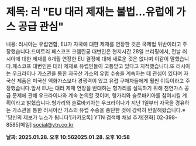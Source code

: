 # **제목: 러 "EU 대러 제재는 불법...유럽에 가스 공급 관심"**

  내용: 러시아는 유럽연합, EU가 자국에 대한 제재를 연장한 것은 국제법 위반이라고 주장했습니다.드미트리 페스코프 크렘린궁 대변인은 현지시간 28일 브리핑에서, 전날 러시아에 대한 제재를 6개월 연장한 EU 결정에 대해 새로운 것은 없다며 이같이 말했습니다.페스코프 대변인은 대러 제재로 유럽인들이 고통받고 있다고 지적했습니다.또 러시아는 우크라이나 가스관을 통한 자국산 가스의 유럽 수송을 계속하는 데 관심이 있다며 자국산 제품은 미국산 액화가스보다 경쟁력이 있고 유럽 구매자들에게 훨씬 이득이라고 주장했습니다.앞서 EU는 대러 제재 연장을 반대하는 헝가리를 설득하기 위해 천연가스 공급 문제에 관해 우크라이나와 계속 논의할 것이며, 헝가리와 슬로바키아를 참여시킬 계획이라고 밝혔습니다.헝가리와 슬로바키아는 우크라이나가 지난 1일부터 자국을 경유하는 가스관을 통한 러시아산 가스의 유럽 수송을 중단한 것에 강력히 반발해왔습니다.※ '당신의 제보가 뉴스가 됩니다'[카카오톡] YTN 검색해 채널 추가[전화] 02-398-8585[메일] social@ytn.co.kr

  **날짜: 2025.01.28. 오후 10:562025.01.28. 오후 10:58**